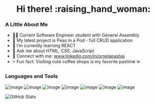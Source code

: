 <h1 align="center">Hi there! :raising_hand_woman:</h1>

### A Little About Me

- :woman_student: Current Software Engineer student with General Assembly
- 🔭 My latest project is Peas in a Pod - full CRUD application
- 🌱 I’m currently learning REACT
- 💬 Ask me about HTML, CSS, JavaScript
- :link: Connect with me: www.linkedin.com/in/ornelapashaj
- ⚡ Fun fact: Visiting cute coffee shops is my favorite pastime :coffee:

### Languages and Tools

![image](https://img.shields.io/badge/HTML5-E34F26?style=for-the-badge&logo=html5&logoColor=white)
![image](https://img.shields.io/badge/CSS3-1572B6?style=for-the-badge&logo=css3&logoColor=white)
![image](https://img.shields.io/badge/JavaScript-F7DF1E?style=for-the-badge&logo=javascript&logoColor=black)
![image](https://img.shields.io/badge/React-20232A?style=for-the-badge&logo=react&logoColor=61DAFB)
![image](https://img.shields.io/badge/MongoDB-4EA94B?style=for-the-badge&logo=mongodb&logoColor=white)
![image](https://img.shields.io/badge/Bootstrap-563D7C?style=for-the-badge&logo=bootstrap&logoColor=white)
![image](https://img.shields.io/badge/Node.js-43853D?style=for-the-badge&logo=node.js&logoColor=white)

![GitHub Stats](https://github-readme-stats.vercel.app/api?username=opashaj5&theme=radical)
